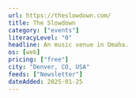 ```yaml
---
url: https://theslowdown.com/
title: The Slowdown
category: ["events"]
literacyLevel: "0"
headline: An music venue in Omaha.
os: [web]
pricing: ["free"]
city: "Denver, CO, USA"
feeds: ["Newsletter"]
dateAdded: 2025-01-25
---
```

